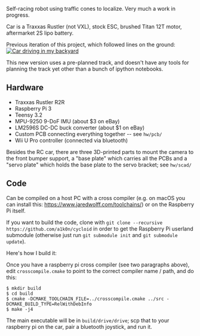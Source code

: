 Self-racing robot using traffic cones to localize. Very much a work in progress.


Car is a Traxxas Rustler (not VXL), stock ESC, brushed Titan 12T motor,
aftermarket 2S lipo battery.


Previous iteration of this project, which followed lines on the ground:
[![Car driving in my backyard](https://img.youtube.com/vi/rkZvHl7T1OU/0.jpg)](https://www.youtube.com/watch?v=rkZvHl7T1OU)

This new version uses a pre-planned track, and doesn't have any tools for
planning the track yet other than a bunch of ipython notebooks.


## Hardware

 - Traxxas Rustler R2R
 - Raspberry Pi 3
 - Teensy 3.2
 - MPU-9250 9-DoF IMU (about $3 on eBay)
 - LM2596S DC-DC buck converter (about $1 on eBay)
 - Custom PCB connecting everything together -- see `hw/pcb/`
 - Wii U Pro controller (connected via bluetooth)

Besides the RC car, there are three 3D-printed parts to mount the camera to the
front bumper support, a "base plate" which carries all the PCBs and a "servo
plate" which holds the base plate to the servo bracket; see `hw/scad/`

## Code

Can be compiled on a host PC with a cross compiler (e.g. on macOS you can
install this: https://www.jaredwolff.com/toolchains/) or on the Raspberry Pi
itself.

If you want to build the code, clone with `git clone --recursive
https://github.com/a1k0n/cycloid` in order to get the Raspberry Pi userland
submodule (otherwise just run `git submodule init` and `git submodule update`).

Here's how I build it:

Once you have a raspberry pi cross compiler (see two paragraphs above), edit
`crosscompile.cmake` to point to the correct compiler name / path, and do this:

```
$ mkdir build
$ cd build
$ cmake -DCMAKE_TOOLCHAIN_FILE=../crosscompile.cmake ../src -DCMAKE_BUILD_TYPE=RelWithDebInfo
$ make -j4
```

The main executable will be in `build/drive/drive`; scp that to your raspberry
pi on the car, pair a bluetooth joystick, and run it.

